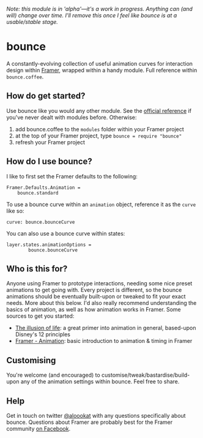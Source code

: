 *Note: this module is in 'alpha'—it's a work in progress. Anything can (and will) change over time. I'll remove this once I feel like bounce is at a usable/stable stage.*

# bounce
A constantly-evolving collection of useful animation curves for interaction design within [Framer](http://framerjs.com), wrapped within a handy module. Full reference within `bounce.coffee`.

## How do get started?
Use bounce like you would any other module. See the [official reference](http://framerjs.com/docs/#modules) if you've never dealt with modules before. Otherwise:

1. add bounce.coffee to the `modules` folder within your Framer project
2. at the top of your Framer project, type `bounce = require "bounce"`
3. refresh your Framer project

## How do I use bounce?
I like to first set the Framer defaults to the following:
```
Framer.Defaults.Animation = 
	bounce.standard
```

To use a bounce curve within an `animation` object, reference it as the `curve` like so:
```
curve: bounce.bounceCurve
```

You can also use a bounce curve within states:
```
layer.states.animationOptions = 
		bounce.bounceCurve
```

## Who is this for?
Anyone using Framer to prototype interactions, needing some nice preset animations to get going with. Every project is different, so the bounce animations should be eventually built-upon or tweaked to fit your exact needs. More about this below. I'd also really recommend understanding the basics of animation, as well as how animation works in Framer. Some sources to get you started:

- [The illusion of life](https://vimeo.com/93206523): a great primer into animation in general, based-upon Disney's 12 principles
- [Framer - Animation](http://framerjs.com/learn/basics/animation/): basic introduction to animation & timing in Framer

## Customising
You're welcome (and encouraged) to customise/tweak/bastardise/build-upon any of the animation settings within bounce. Feel free to share.

## Help
Get in touch on twitter [@aloookat](https://twitter.com/aloookat) with any questions specifically about bounce. Questions about Framer are probably best for the Framer community [on Facebook](https://www.facebook.com/groups/framerjs/).
